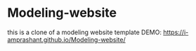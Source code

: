 # Modeling-website
this is a clone of a modeling  website template
DEMO: https://i-amprashant.github.io/Modeling-website/
